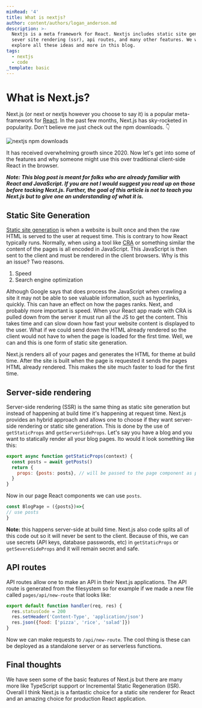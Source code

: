 ```yaml
---
minRead: '4'
title: What is nextjs?
author: content/authors/logan_anderson.md
description: >-
  Nextjs is a meta framework for React. Nextjs includes static site generation,
  sever site rendering (ssr), api routes, and many other features. We will
  explore all these ideas and more in this blog.  
tags:
  - nextjs
  - code
_template: basic
---
```


# What is Next.js?

Next.js (or next or nextjs however you choose to say it) is a popular meta-framework for [React](https://reactjs.org/ "React "). In the past few months, Next.js has sky-rocketed in popularity. Don't believe me just check out the npm downloads. 👇

![nextjs npm downloads](https://i.imgur.com/YkIYzgy.png "Next cpm downloads")

It has received overwhelming growth since 2020.  Now let's get into some of the features and why someone might use this over traditional client-side React in the browser.

_**Note: This blog post is meant for folks who are already familiar with React and JavaScript. If you are not I would suggest you read up on those before tacking Next.js. Further, the goal of this article is not to teach you Next.js but to give one an understanding of what it is.**_

## Static Site Generation

[Static site generation](https://wsvincent.com/what-is-a-static-site-generator/#:\~:text=Static%20Site%20Generators%20are%20a,into%20static%20files%20for%20deployment.) is when a website is built once and then the raw HTML is served to the user at request time. This is contrary to how React typically runs. Normally, when using a tool like [CRA](https://reactjs.org/docs/create-a-new-react-app.html) or something similar the content of the pages is all encoded in JavaScript. This JavaScript is then sent to the client and must be rendered in the client browsers. Why is this an issue? Two reasons.

1. Speed
2. Search engine optimization

Although Google says that does process the JavaScript when crawling a site it may not be able to see valuable information, such as hyperlinks, quickly. This can have an effect on how the pages ranks.
Next, and probably more important is speed. When your React app made with CRA is pulled down from the server it must run all the JS to get the content. This takes time and can slow down how fast your website content is displayed to the user. What if we could send down the HTML already rendered so the client would not have to when the page is loaded for the first time. Well, we can and this is one form of static site generation.

Next.js renders all of your pages and generates the HTML for theme at build time. After the site is built when the page is requested it sends the pages HTML already rendered. This makes the site much faster to load for the first time.

## Server-side rendering

Server-side rendering (SSR) is the same thing as static site generation but instead of happening at build time it's happening at request time. Next.js provides an hybrid approach and allows one to choose if they want server-side rendering or static site generation. This is done by the use of `getStaticProps` and `getServerSideProps`. Let's say you have a blog and you want to statically render all your blog pages. Ito would it look something like this:

```js
export async function getStaticProps(context) {
  const posts = await getPosts()
  return {
    props: {posts: posts}, // will be passed to the page component as props
  }
}
```

Now in our page React components we can use `posts`.

```js
const BlogPage = ({posts})=>{
// use posts
}
```

**Note:** this happens server-side at build time. Next.js also code splits all of this code out so it will never be sent to the client. Because of this, we can use secrets (API keys, database passwords, etc) in `getStaticProps` or `getSevereSideProps` and it will remain secret and safe.

## API routes

API routes allow one to make an API in their Next.js applications. The API route is generated from the filesystem so for example if we made a new file called `pages/api/new-route` that looks like:

```js
export default function handler(req, res) {
  res.statusCode = 200
  res.setHeader('Content-Type', 'application/json')
  res.json({food: ['pizza', 'rice', 'salad']})
}
```

Now we can make requests to `/api/new-route`. The cool thing is these can be deployed as a standalone server or as serverless functions.

## Final thoughts

We have seen some of the basic features of Next.js but there are many more like TypeScript support or Incremental Static Regeneration (ISR). Overall I think Next.js is a fantastic choice for a static site renderer for React and an amazing choice for production React application.
